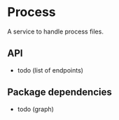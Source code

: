 # Process

A service to handle process files. 

## API
- todo (list of endpoints)

## Package dependencies
- todo (graph)
